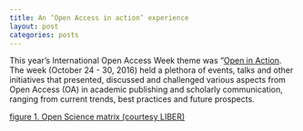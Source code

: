 ```yaml
---
title: An ‘Open Access in action’ experience
layout: post
categories: posts
---
```

 This year’s International Open Access Week theme was “</span><a href="http://www.action.openaccessweek.org">Open in Action</a>. The week (October 24 - 30, 2016) held a plethora of events, talks and other initiatives that presented, discussed and challenged various aspects from Open Access (OA) in academic publishing and scholarly communication, ranging from current trends, best practices and future prospects. 
 
 <a href="../images/OpenScienceLiber.png"> figure 1. Open Science matrix (courtesy LIBER)</a>
        
  
